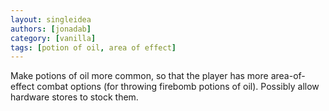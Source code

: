 ```yaml
---
layout: singleidea
authors: [jonadab]
category: [vanilla]
tags: [potion of oil, area of effect]
---
```

Make potions of oil more common, so that the player has more area-of-effect combat options (for throwing firebomb potions of oil). Possibly allow hardware stores to stock them.

